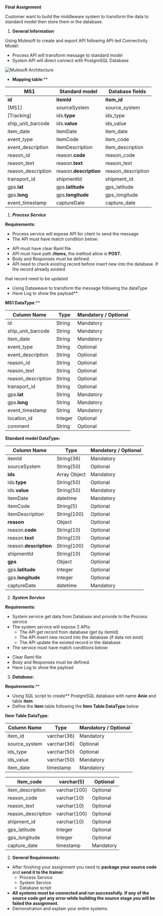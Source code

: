 **Final Assignment** 

Customer want to build the middleware system to transform the data to standard model then store them in the database. 

1. **General Information** 

Using Mulesoft to create and export API following API-led Connectivity Model: 

- Process API will transform message to standard model 
- System API will direct connect with PostgreSQL Database 

![Mulesoft Architecture](https://github.com/vantri1010/mulesoft-ojt/assets/31728513/4873badc-850d-4b10-8aaa-2fc867ac2137)

- **Mapping table**:** 



|**MS1** |**Standard model** |**Database fields** |
| - | - | - |
|**id** |**itemId** |**item\_id** |
|[MS1] |sourceSystem |source\_system |
|[Tracking] |ids.**type** |ids\_type |
|ship\_unit\_barcode |ids.**value** |ids\_value |
|item\_date |itemDate |item\_date |
|event\_type |itemCode |item\_code |
|event\_description |itemDescription |item\_description |
|reason\_id |reason.**code** |reason\_code |
|reason\_text |reason.**text** |reason\_text |
|reason\_description |reason.**description** |reason\_description |
|transport\_id |shipmentId |shipment\_id |
|gps.**lat** |gps.**latitude** |gps\_latitude |
|gps.**long** |gps.**longitude** |gps\_longitude |
|event\_timestamp |captureDate |capture\_date |

1. ***Process Service*** 

**Requirements**: 

- Process service will expose API for client to send the message  
- The API must have match condition below: 
+ API must have clear Raml file  
+ API must have path **/items**, the method allow is **POST.** 
+ Body and Responses must be defined. 
+ API need to check existing record before insert new into the database. If the record already existed 

that record need to be updated 

+ Using Dataweave to transform the message following the dataType 
+ Have Log to show the payload** 

**MS1 DataType**:** 



|**Column Name** |**Type** |**Mandatory / Optional** |
| - | - | - |
|id |String |Mandatory |
|ship\_unit\_barcode |String |Mandatory |
|item\_date |String |Mandatory |
|event\_type |String |Optional |
|event\_description |String |Optional |
|reason\_id |String |Optional |
|reason\_text |String |Optional |
|reason\_description |String |Optional |
|transport\_id |String |Optional |
|gps.**lat** |String |Mandatory |
|gps.**long** |String |Mandatory |
|event\_timestamp |String |Mandatory |
|location\_id |Integer |Optional |
|comment |String |Optional |

**Standard model DataType:** 



|**Column Name** |**Type** |**Mandatory / Optional** |
| - | - | - |
|itemId |String(36) |Mandatory |
|sourceSystem |String(50) |Optional |
|**ids** |Array Object |Mandatory |
|ids.**type** |String(50) |Optional |
|ids.**value** |String(50) |Mandatory |
|itemDate |datetime |Mandatory |
|itemCode |String(5) |Optional |
|itemDescription |String(100) |Optional |
|**reason** |Object |Optional |
|reason.**code** |String(10) |Optional |
|reason.**text** |String(10) |Optional |
|reason.**description** |String(100) |Optional |
|shipmentId |String(10) |Optional |
|**gps** |Object |Optional |
|gps.**latitude** |Integer |Optional |
|gps.**longitude** |Integer |Optional |
|captureDate |datetime |Mandatory |

2. ***System Service*** 

**Requirements**: 

- System service get data from Database and provide to the Process service 
- The system service will expose 3 APIs: 
  - The API get record from database (get by itemId) 
  - The API insert new record into the database (if data not exist) 
  - The API update the existed record in the database  
- The service must have match conditions below: 
+ Clear Raml file 
+ Body and Responses must be defined. 
+ Have Log to show the payload 
3. ***Database:*** 

**Requirements**:** 

- Using SQL script to create** PostgreSQL database with name **Anie** and table **item** 
- Define the **item** table following the **Item Table DataType** below 

**Item Table DataType**: 



|**Column Name** |**Type** |**Mandatory / Optional** |
| - | - | - |
|item\_id |varchar(36) |Mandatory |
|source\_system |varchar(36) |Optional |
|ids\_type |varchar(50) |Optional |
|ids\_value |varchar(50) |Mandatory |
|item\_date |timestamp |Mandatory |



|item\_code |varchar(5) |Optional |
| - | - | - |
|item\_description |varchar(100) |Optional |
|reason\_code |varchar(10) |Optional |
|reason\_text |varchar(10) |Optional |
|reason\_description |varchar(100) |Optional |
|shipment\_id |varchar(10) |Optional |
|gps\_latitude |Integer |Optional |
|gps\_longitude |Integer |Optional |
|capture\_date |timestamp |Mandatory |

2. **General Requirements:** 
- After finishing your assignment you need to **package your source code** and **send it to the trainer**:  
  - Process Service 
  - System Service 
  - Database script 
- **All systems must be connected and run successfully. If any of the source code got any error while building the source stage you will be failed the assignment**. 
- Demonstration and explain your entire systems.  
